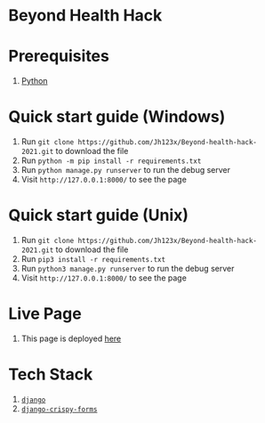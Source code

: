 # Beyond Health Hack


# Prerequisites
1. [Python](https://www.python.org/)

# Quick start guide (Windows)
1. Run `git clone https://github.com/Jh123x/Beyond-health-hack-2021.git` to download the file
1. Run `python -m pip install -r requirements.txt`
1. Run `python manage.py runserver` to run the debug server
1. Visit `http://127.0.0.1:8000/` to see the page

# Quick start guide (Unix)
1. Run `git clone https://github.com/Jh123x/Beyond-health-hack-2021.git` to download the file
1. Run `pip3 install -r requirements.txt`
1. Run `python3 manage.py runserver` to run the debug server
1. Visit `http://127.0.0.1:8000/` to see the page


# Live Page
1. This page is deployed [here](http://13.212.236.84:8000/)


# Tech Stack
1. [`django`](https://www.djangoproject.com/)
2. [`django-crispy-forms`](https://django-crispy-forms.readthedocs.io/en/latest/)
